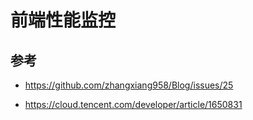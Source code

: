 # 前端性能监控

## 参考

- https://github.com/zhangxiang958/Blog/issues/25

- https://cloud.tencent.com/developer/article/1650831
